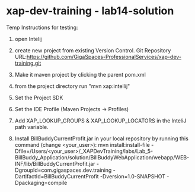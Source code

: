 # xap-dev-training - lab14-solution


Temp Instructions for testing:

1. open Intelij

2. create new project from existing Version Control. Git Repository URL:https://github.com/GigaSpaces-ProfessionalServices/xap-dev-training.git

3. Make it maven project by clicking the parent pom.xml

4. from the project directory run "mvn xap:intellij"

5. Set the Project SDK

6. Set the IDE Profile (Maven Projects -> Profiles)

7. Add XAP_LOOKUP_GROUPS & XAP_LOOKUP_LOCATORS in the InteliJ path variable.

8. Install BillBuddyCurrentProfit.jar in your local repository by running this command (change <your_user>):
mvn install:install-file -Dfile=/Users/<your_user>/_XAPDevTraining/labs/Lab_5-BillBuddy_Application/solution/BillBuddyWebApplication/webapp/WEB-INF/lib/BillBuddyCurrentProfit.jar -DgroupId=com.gigaspaces.dev.training -DartifactId=BillBuddyCurrentProfit -Dversion=1.0-SNAPSHOT -Dpackaging=compile

